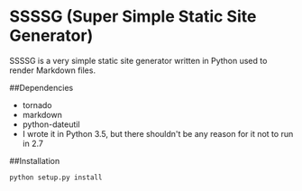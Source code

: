 # SSSSG (Super Simple Static Site Generator)

SSSSG is a very simple static site generator written in Python used to render Markdown files.

##Dependencies

* tornado
* markdown
* python-dateutil
* I wrote it in Python 3.5, but there shouldn't be any reason for it not to run in 2.7

##Installation

```python
python setup.py install
```
